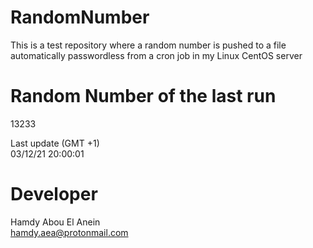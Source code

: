 # RandomNumber    
This is a test repository where a random number is pushed to a file automatically passwordless from a cron job in my Linux CentOS server    
# Random Number of the last run   
13233
      
Last update (GMT +1)    
03/12/21 20:00:01
# Developer    
Hamdy Abou El Anein   
hamdy.aea@protonmail.com
